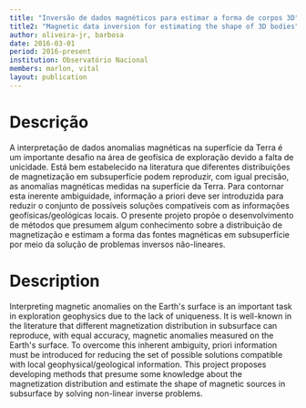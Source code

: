 ```yaml
---
title: "Inversão de dados magnéticos para estimar a forma de corpos 3D"
title2: "Magnetic data inversion for estimating the shape of 3D bodies"
author: oliveira-jr, barbosa
date: 2016-03-01
period: 2016-present
institution: Observatório Nacional
members: marlon, vital
layout: publication
---
```


# Descrição

A interpretação de dados anomalias magnéticas na superfı́cie da Terra é um importante
desafio na área de geofı́sica de exploração devido a falta de unicidade.
Está bem estabelecido na literatura
que diferentes distribuições de magnetização em subsuperfı́cie podem reproduzir, com igual
precisão, as anomalias magnéticas medidas na superfı́cie da Terra. Para contornar esta inerente
ambiguidade, informação a priori deve ser introduzida para reduzir o conjunto de possı́veis
soluções compatı́veis com as informações geofı́sicas/geológicas locais. O presente projeto propõe
o desenvolvimento de métodos que presumem algum conhecimento sobre a distribuição de
magnetização e estimam a forma das fontes magnéticas em subsuperfı́cie por meio da solução
de problemas inversos não-lineares.

# Description

Interpreting magnetic anomalies on the Earth's surface is an important task in
exploration geophysics due to the lack of uniqueness. It is well-known in the
literature that different magnetization distribution in subsurface can reproduce,
with equal accuracy, magnetic anomalies measured on the Earth's surface. To overcome
this inherent ambiguity, priori information must be introduced for reducing the
set of possible solutions compatible with local geophysical/geological information.
This project proposes developing methods that presume some knowledge about the
magnetization distribution and estimate the shape of magnetic sources in subsurface
by solving non-linear inverse problems.
